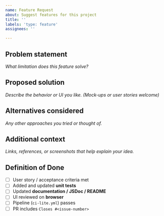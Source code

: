 ```yaml
---
name: Feature Request
about: Suggest features for this project
title: ''
labels: 'type: feature'
assignees: ''

---
```


## Problem statement
*What limitation does this feature solve?*

## Proposed solution
*Describe the behavior or UI you like. (Mock-ups or user stories welcome)*

## Alternatives considered
*Any other approaches you tried or thought of.*

## Additional context
*Links, references, or screenshots that help explain your idea.*

## Definition of Done 
- [ ] User story / acceptance criteria met
- [ ] Added and updated **unit tests**
- [ ] Updated **documentation / JSDoc / README**
- [ ] UI reviewed on **browser**
- [ ] Pipeline (`ci-lite.yml`) passes
- [ ] PR includes `Closes #<issue-number>`
